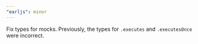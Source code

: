 ```yaml
---
"earljs": minor
---
```


Fix types for mocks. Previously, the types for `.executes` and `.executesOnce` were incorrect.
